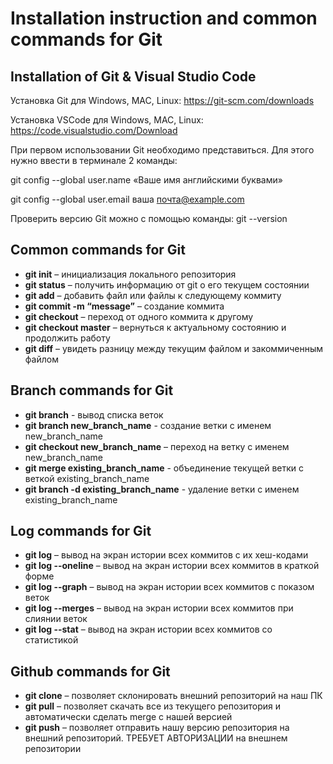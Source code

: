 # Installation instruction and common commands for Git 

## Installation of Git & Visual Studio Code

Установка Git для Windows, MAC, Linux: https://git-scm.com/downloads

Установка VSCode для Windows, MAC, Linux: https://code.visualstudio.com/Download

При первом использовании Git необходимо представиться.  Для этого нужно ввести в терминале 2 команды:

git config --global user.name «Ваше имя английскими буквами»  

git config --global user.email ваша почта@example.com

Проверить версию Git можно с помощью команды: git --version

## Common commands for Git

* **git init** – инициализация локального репозитория
* **git status** – получить информацию от git о его текущем состоянии
* **git add** – добавить файл или файлы к следующему коммиту
* **git commit -m “message”** – создание коммита
* **git checkout** – переход от одного коммита к другому
* **git checkout master** – вернуться к актуальному состоянию и продолжить работу
* **git diff** – увидеть разницу между текущим файлом и закоммиченным файлом

## Branch commands for Git
* **git branch** - вывод списка веток
* **git branch new_branch_name** - создание ветки с именем new_branch_name
* **git checkout new_branch_name** – переход на ветку с именем new_branch_name
* **git merge existing_branch_name** - объединение текущей ветки с веткой existing_branch_name
* **git branch -d existing_branch_name** - удаление ветки с именем existing_branch_name

## Log commands for Git
* **git log** – вывод на экран истории всех коммитов с их хеш-кодами
* **git log --oneline** – вывод на экран истории всех коммитов в краткой форме
* **git log --graph** – вывод на экран истории всех коммитов с показом веток
* **git log --merges** – вывод на экран истории всех коммитов при слиянии веток
* **git log --stat** – вывод на экран истории всех коммитов со статистикой

## Github commands for Git
* **git clone** – позволяет склонировать внешний репозиторий на наш ПК
* **git pull** – позволяет скачать все из текущего репозитория и автоматически сделать merge с нашей версией
* **git push** – позволяет отправить нашу версию репозитория на внешний репозиторий. ТРЕБУЕТ АВТОРИЗАЦИИ на внешнем репозитории
